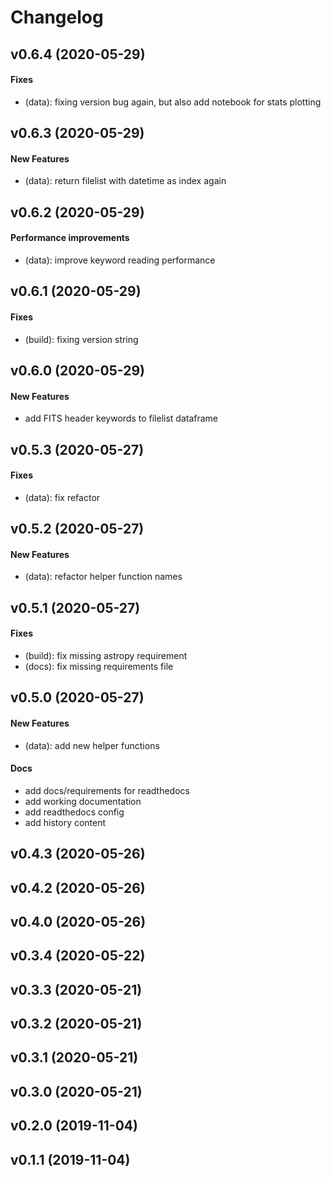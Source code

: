 # Changelog

## v0.6.4 (2020-05-29)

#### Fixes

* (data): fixing version bug again, but also add notebook for stats plotting

## v0.6.3 (2020-05-29)

#### New Features

* (data): return filelist with datetime as index again

## v0.6.2 (2020-05-29)

#### Performance improvements

* (data): improve keyword reading performance

## v0.6.1 (2020-05-29)

#### Fixes

* (build): fixing version string

## v0.6.0 (2020-05-29)

#### New Features

* add FITS header keywords to filelist dataframe

## v0.5.3 (2020-05-27)

#### Fixes

* (data): fix refactor

## v0.5.2 (2020-05-27)

#### New Features

* (data): refactor helper function names

## v0.5.1 (2020-05-27)

#### Fixes

* (build): fix missing astropy requirement
* (docs): fix missing requirements file

## v0.5.0 (2020-05-27)

#### New Features

* (data): add new helper functions
#### Docs

* add docs/requirements for readthedocs
* add working documentation
* add readthedocs config
* add history content

## v0.4.3 (2020-05-26)


## v0.4.2 (2020-05-26)


## v0.4.0 (2020-05-26)


## v0.3.4 (2020-05-22)


## v0.3.3 (2020-05-21)


## v0.3.2 (2020-05-21)


## v0.3.1 (2020-05-21)


## v0.3.0 (2020-05-21)


## v0.2.0 (2019-11-04)


## v0.1.1 (2019-11-04)

